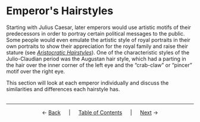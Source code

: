 # Emperor's Hairstyles

Starting with Julius Caesar, later emperors would use artistic motifs of their predecessors in order to portray certain political messages to the public. Some people would even emulate the artistic style of royal portraits in their own portraits to show their appreciation for the royal family and raise their stature (see *[Aristocratic Hairstyles](aristocratic-hairstyles/aristocratic-hairstyles.md)*). One of the characteristic styles of the Julio-Claudian period was the Augustan hair style, which had a parting in the hair over the inner corner of the left eye and the “crab-claw” or “pincer” motif over the right eye.

This section will look at each emperor individually and discuss the similarities and differences each hairstyle has.
<br>
<br>

---
<p align="center">
← <a href="introduction.md">Back</a> &emsp; | &emsp; <a href="readme.md">Table of Contents</a> &emsp; | &emsp; <a href="emperor-hairstyles/augustus.md">Next</a> →
</p>
